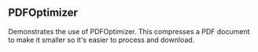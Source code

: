 ## PDFOptimizer
Demonstrates the use of PDFOptimizer. This compresses a PDF document to make it smaller so it's easier to process and download.
